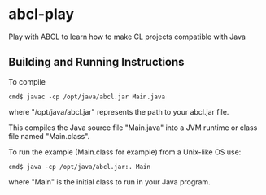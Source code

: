 # abcl-play
Play with ABCL to learn how to make CL projects compatible with Java

## Building and Running Instructions
To compile 

    cmd$ javac -cp /opt/java/abcl.jar Main.java

where "/opt/java/abcl.jar" represents the path to your abcl.jar file.

This compiles the Java source file "Main.java" into a JVM runtime or class file named "Main.class".

To run the example (Main.class for example) from a Unix-like OS use:

    cmd$ java -cp /opt/java/abcl.jar:. Main

where "Main" is the initial class to run in your Java program.
